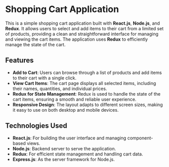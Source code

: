 # Shopping Cart Application

This is a simple shopping cart application built with **React.js**, **Node.js**, and **Redux**. It allows users to select and add items to their cart from a limited set of products, providing a clean and straightforward interface for managing and viewing the cart items. The application uses **Redux** to efficiently manage the state of the cart.

## Features

- **Add to Cart**: Users can browse through a list of products and add items to their cart with a single click.
- **View Cart Items**: The cart page displays all selected items, including their names, quantities, and individual prices.
- **Redux for State Management**: Redux is used to handle the state of the cart items, ensuring a smooth and reliable user experience.
- **Responsive Design**: The layout adapts to different screen sizes, making it easy to use on both desktop and mobile devices.

## Technologies Used

- **React.js**: For building the user interface and managing component-based views.
- **Node.js**: Backend server to serve the application.
- **Redux**: For efficient state management and handling cart data.
- **Express.js**: As the server framework for Node.js.
